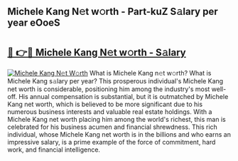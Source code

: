 ## Michele Kang N𝚎t w𝚘rth - Part-kuZ S𝚊lary per year eOoeS

# <h2><a href="http://gc1nve.nevu.top/?p=Michele+Kang">🔗 👉🔴 Michele Kang N𝚎t w𝚘rth - S𝚊lary</a></h2>

[![Michele Kang N𝚎t W𝚘rth](https://i.imgur.com/Oavwk0R.jpeg)](http://gc1nve.nevu.top/?p=Michele+Kang)
What is Michele Kang n𝚎t w𝚘rth? What is Michele Kang s𝚊lary per year?
This prosperous individual's Michele Kang net worth is considerable, positioning him among the industry's most well-off. His annual compensation is substantial, but it is outmatched by Michele Kang net worth, which is believed to be more significant due to his numerous business interests and valuable real estate holdings. With a Michele Kang net worth placing him among the world's richest, this man is celebrated for his business acumen and financial shrewdness. This rich individual, whose Michele Kang net worth is in the billions and who earns an impressive salary, is a prime example of the force of commitment, hard work, and financial intelligence.
